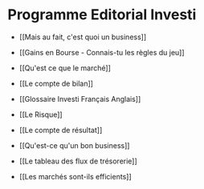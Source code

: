 # Programme Editorial Investi

- [[Mais au fait, c'est quoi un business]]
- [[Gains en Bourse - Connais-tu les règles du jeu]]
- [[Qu'est ce que le marché]]
- [[Le compte de bilan]]
- [[Glossaire Investi Français Anglais]]
- [[Le Risque]]
- [[Le compte de résultat]]
- [[Qu'est-ce qu'un bon business]]
- [[Le tableau des flux de trésorerie]]





- [[Les marchés sont-ils efficients]]